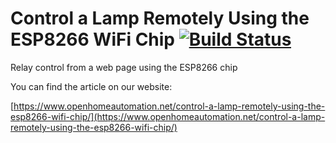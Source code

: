 # Control a Lamp Remotely Using the ESP8266 WiFi Chip	 [![Build Status](https://travis-ci.org/openhomeautomation/esp8266-relay.svg)](https://travis-ci.org/openhomeautomation/esp8266-relay)

Relay control from a web page using the ESP8266 chip

You can find the article on our website:

[https://www.openhomeautomation.net/control-a-lamp-remotely-using-the-esp8266-wifi-chip/](https://www.openhomeautomation.net/control-a-lamp-remotely-using-the-esp8266-wifi-chip/)
